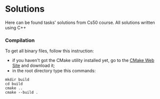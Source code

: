 # Solutions
Here can be found tasks' solutions from Cs50 course.
All solutions written using C++

### Compilation
To get all binary files, follow this instruction:
- if you haven't got the CMake utility installed yet, go to the [CMake Web Site](cmake.org) and download it;
- in the root directory type this commands:
```shell
mkdir build
cd build
cmake ..
cmake --build .
```
